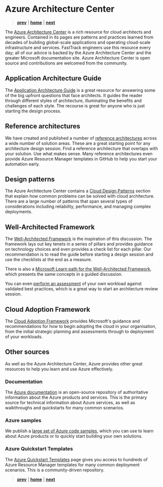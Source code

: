 # Azure Architecture Center

> **[prev]** | **[home]**  | **[next]**

The [Azure Architecture Center] is a rich resource for cloud architects and engineers. Contained in its pages are patterns and practices learned from decades of building global-scale applications and operating cloud-scale infrastructure and services. FastTrack engineers use this resource every day; all of our advice is backed by the Azure Architecture Center and the greater Microsoft documentation site. Azure Architecture Center is open source and contributions are welcomed from the community.

## Application Architecture Guide
The [Application Architecture Guide] is a great resource for answering some of the big upfront questions that face architects. It guides the reader through different styles of architecture, illuminating the benefits and challenges of each style. The recourse is great for anyone who is just starting the design process.

## Reference architectures
We have created and published a number of [reference architectures] across a wide number of solution areas. These are a great starting point for any architecture design session. Find a reference architecture that overlaps with your solution. Use what makes sense. Many reference architectures even provide Azure Resource Manager templates in GitHub to help you start your automation early.

## Design patterns
The Azure Architecture Center contains a [Cloud Design Patterns] section that explain how common problems can be solved with cloud architecture. There are a large number of patterns that span several types of considerations including reliability, performance, and managing complex deployments.

## Well-Architected Framework
The [Well-Architected Framework] is the inspiration of this discussion. The framework lays out key tenets in a series of pillars and provides guidance on technology choices and even provides a check list for each pillar. Our recommendation is to read the guide before starting a design session and use the checklists at the end as a measure.

There is also a [Microsoft Learn path for the Well-Architected Framework], which presents the same concepts in a guided discussion.

You can even [perform an assessment] of your own workload against validated best practices, which is a great way to start an architecture review session.

## Cloud Adoption Framework
The [Cloud Adoption Framework] provides Microsoft's guidance and recommendations for how to begin adopting the cloud in your organisation, from the initial strategic planning and assessments through to deployment of your workloads.

## Other sources
As well as the Azure Architecture Center, Azure provides other great resources to help you learn and use Azure effectively.

### Documentation
The [Azure documentation] is an open-source repository of authoritative information about the Azure products and services. This is the primary source for technical information about Azure services, as well as walkthroughs and quickstarts for many common scenarios.

### Azure samples
We publish a [large set of Azure code samples], which you can use to learn about Azure products or to quickly start building your own solutions.

### Azure Quickstart Templates
The [Azure Quickstart Templates] page gives you access to hundreds of Azure Resource Manager templates for many common deployment scenarios. This is a community-driven repository.

> **[prev]** | **[home]**  | **[next]**

[prev]:/README.md
[home]:/README.md
[next]:./cloud-architecture.md
[Azure Architecture Center]:https://docs.microsoft.com/azure/architecture/
[Cloud Design Patterns]:https://docs.microsoft.com/azure/architecture/patterns/
[Application Architecture Guide]:https://docs.microsoft.com/azure/architecture/guide/
[reference architectures]:https://docs.microsoft.com/azure/architecture/browse/
[Well-Architected Framework]:https://docs.microsoft.com/azure/architecture/framework/
[Microsoft Learn path for the Well-Architected Framework]:https://docs.microsoft.com/learn/paths/azure-well-architected-framework/
[perform an assessment]:https://docs.microsoft.com/assessments/?mode=pre-assessment&session=local&id=azure-architecture-review
[large set of Azure code samples]:https://github.com/Azure-Samples
[Cloud Adoption Framework]:https://docs.microsoft.com/azure/cloud-adoption-framework/
[Azure documentation]:https://docs.microsoft.com/azure/
[Azure Quickstart Templates]:https://azure.microsoft.com/resources/templates/
